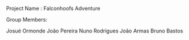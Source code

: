 Project Name : Falconhoofs Adventure 

Group Members:

Josué Ormonde
João Pereira
Nuno Rodrigues
João Armas
Bruno Bastos


